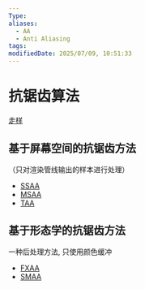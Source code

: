 ```yaml
---
Type: 
aliases:
  - AA
  - Anti Aliasing
tags: 
modifiedDate: 2025/07/09, 10:51:33
---
```


# 抗锯齿算法

[走样](走样.md)

## 基于屏幕空间的抗锯齿方法

（只对渲染管线输出的样本进行处理）
- [SSAA](SSAA.md)
- [MSAA](MSAA.md)
- [TAA](TAA.md)

## 基于形态学的抗锯齿方法

一种后处理方法, 只使用颜色缓冲
- [FXAA](FXAA.md)
- [SMAA](SMAA.md)
